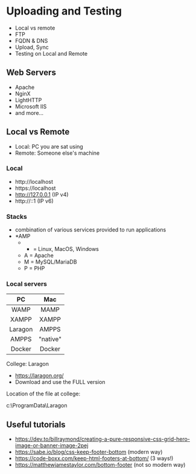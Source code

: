 # Uploading and Testing

- Local vs remote
- FTP
- FQDN & DNS
- Upload, Sync
- Testing on Local and Remote

## Web Servers

- Apache
- NginX
- LightHTTP
- Microsoft IIS
- and more...

## Local vs Remote

- Local: PC you are sat using
- Remote: Someone else's machine 

### Local
- http://localhost
- https://localhost
- http://127.0.0.1 (IP v4)
- http://::1 (IP v6)

### Stacks

- combination of various services provided to run applications
- *AMP 
  - * = Linux, MacOS, Windows
  - A = Apache
  - M = MySQL/MariaDB
  - P = PHP

### Local servers

| PC       |  Mac      |
|:--------:|:---------:|
| WAMP     | MAMP      |  
| XAMPP    | XAMPP     | 
| Laragon  | AMPPS     | 
| AMPPS    | "native"  | 
| Docker   | Docker    | 

College: Laragon
- https://laragon.org/
- Download and use the FULL version

Location of the file at college:

c:\ProgramData\Laragon


## Useful tutorials

- https://dev.to/billraymond/creating-a-pure-responsive-css-grid-hero-image-or-banner-image-2pej
- https://sabe.io/blog/css-keep-footer-bottom (modern way)
- https://code-boxx.com/keep-html-footers-at-bottom/ (3 ways!)
- https://matthewjamestaylor.com/bottom-footer (not so modern way)



  
